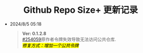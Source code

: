 <h1 align="center"> Github Repo Size+ 更新记录</h1> </p>

- 2024/8/5 05:18
  >**Ver:  0.1.2.8** <br> [#254059](https://greasyfork.org/zh-CN/scripts/502291/discussions/254059)原作者令牌失效导致无法访问公共仓库.<br>
  *<mark>修复方式：增加一个公共令牌</mark>*


